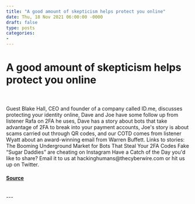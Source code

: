 ```yaml
---
title: "A good amount of skepticism helps protect you online"
date: Thu, 18 Nov 2021 06:00:00 -0000
draft: false
type: posts
categories: 
- 
---
```

# A good amount of skepticism helps protect you online

<br/>

<br/>
Guest Blake Hall, CEO and founder of a company called ID.me, discusses protecting your identity online, Dave and Joe have some follow up from listener Rafa on 2FA he uses, Dave has a story about bots that take advantage of 2FA to break into your payment accounts, Joe's story is about scams carried out through QR codes, and our COTD comes from listener Wyatt about an award-winning email from Warren Buffett. Links to stories: The Booming Underground Market for Bots That Steal Your 2FA Codes Fake “Sugar Daddies” are cheating on Instagram Have a Catch of the Day you'd like to share? Email it to us at hackinghumans@thecyberwire.com or hit us up on Twitter.

#### [Source](https://thecyberwire.com/podcasts/hacking-humans/173/notes)

<br/>
---

